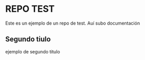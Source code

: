 # REPO TEST

Este es un ejemplo de un repo de test. Auí subo documentación


## Segundo tiulo
ejemplo de segundo titulo
